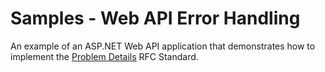 # Samples - Web API Error Handling

An example of an ASP.NET Web API application that demonstrates how to implement the [Problem Details](https://tools.ietf.org/html/rfc7807) RFC Standard.
